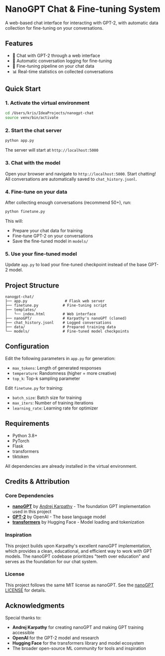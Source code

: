 # NanoGPT Chat & Fine-tuning System

A web-based chat interface for interacting with GPT-2, with automatic data collection for fine-tuning on your conversations.

## Features

- 🤖 Chat with GPT-2 through a web interface
- 💾 Automatic conversation logging for fine-tuning
- 🎯 Fine-tuning pipeline on your chat data
- 📊 Real-time statistics on collected conversations

## Quick Start

### 1. Activate the virtual environment

```bash
cd /Users/kris/IdeaProjects/nanogpt-chat
source venv/bin/activate
```

### 2. Start the chat server

```bash
python app.py
```

The server will start at `http://localhost:5000`

### 3. Chat with the model

Open your browser and navigate to `http://localhost:5000`. Start chatting! All conversations are automatically saved to `chat_history.jsonl`.

### 4. Fine-tune on your data

After collecting enough conversations (recommend 50+), run:

```bash
python finetune.py
```

This will:
- Prepare your chat data for training
- Fine-tune GPT-2 on your conversations
- Save the fine-tuned model in `models/`

### 5. Use your fine-tuned model

Update `app.py` to load your fine-tuned checkpoint instead of the base GPT-2 model.

## Project Structure

```
nanogpt-chat/
├── app.py                 # Flask web server
├── finetune.py           # Fine-tuning script
├── templates/
│   └── index.html        # Web interface
├── nanoGPT/              # Karpathy's nanoGPT (cloned)
├── chat_history.jsonl    # Logged conversations
├── data/                 # Prepared training data
└── models/               # Fine-tuned model checkpoints
```

## Configuration

Edit the following parameters in `app.py` for generation:
- `max_tokens`: Length of generated responses
- `temperature`: Randomness (higher = more creative)
- `top_k`: Top-k sampling parameter

Edit `finetune.py` for training:
- `batch_size`: Batch size for training
- `max_iters`: Number of training iterations
- `learning_rate`: Learning rate for optimizer

## Requirements

- Python 3.8+
- PyTorch
- Flask
- transformers
- tiktoken

All dependencies are already installed in the virtual environment.

## Credits & Attribution

### Core Dependencies
- **[nanoGPT](https://github.com/karpathy/nanoGPT)** by [Andrej Karpathy](https://karpathy.ai/) - The foundation GPT implementation used in this project
- **[GPT-2](https://openai.com/research/better-language-models)** by OpenAI - The base language model
- **[transformers](https://huggingface.co/transformers/)** by Hugging Face - Model loading and tokenization

### Inspiration
This project builds upon Karpathy's excellent nanoGPT implementation, which provides a clean, educational, and efficient way to work with GPT models. The nanoGPT codebase prioritizes "teeth over education" and serves as the foundation for our chat system.

### License
This project follows the same MIT license as nanoGPT. See the [nanoGPT LICENSE](nanoGPT/LICENSE) for details.

## Acknowledgments

Special thanks to:
- **Andrej Karpathy** for creating nanoGPT and making GPT training accessible
- **OpenAI** for the GPT-2 model and research
- **Hugging Face** for the transformers library and model ecosystem
- The broader open-source ML community for tools and inspiration

